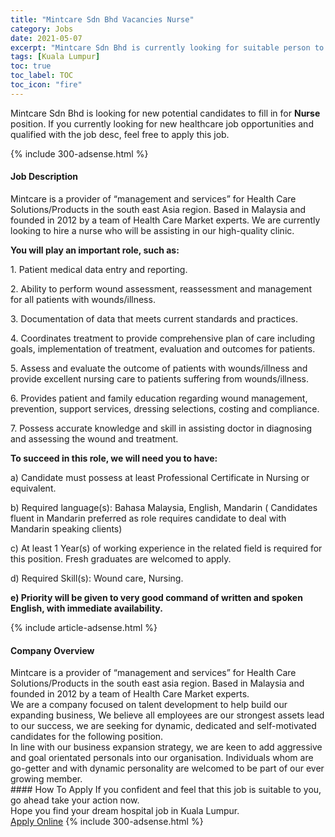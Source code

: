 ```yaml
---
title: "Mintcare Sdn Bhd Vacancies Nurse" 
category: Jobs 
date: 2021-05-07 
excerpt: "Mintcare Sdn Bhd is currently looking for suitable person to fill in the Nurse which positioned at Kuala Lumpur" 
tags: [Kuala Lumpur] 
toc: true 
toc_label: TOC 
toc_icon: "fire" 
--- 
```


<p>Mintcare Sdn Bhd is looking for new potential candidates to fill in for <b>Nurse</b> position. If you currently looking for new healthcare job opportunities and qualified with the job desc, feel free to apply this job.
</p>{% include 300-adsense.html %} 
<div><div><h4>Job Description</h4></div><div><div><span><div><p>Mintcare is a provider of &#8220;management and services&#8221; for Health Care Solutions/Products in the south east Asia region. Based in Malaysia and founded in 2012 by a team of Health Care Market experts. We are currently looking to hire a nurse&#160;who will be assisting in our high-quality clinic.</p><p><strong>You will play an important role, such as:</strong></p><p>1.&#160;Patient medical data entry and reporting.</p><p>2.&#160;Ability to perform wound assessment, reassessment and management for all patients with wounds/illness.</p><p>3.&#160;Documentation of data that meets current standards and practices.</p><p>4.&#160;Coordinates treatment to provide comprehensive plan of care including goals, implementation of treatment, evaluation and outcomes for patients.</p><p>5.&#160;Assess and evaluate the outcome of patients with wounds/illness and provide excellent nursing care to patients suffering from wounds/illness.</p><p>6.&#160;Provides patient and family education regarding wound management, prevention, support services, dressing selections, costing and compliance.</p><p>7.&#160;Possess accurate knowledge and skill in assisting doctor in diagnosing and assessing the wound and treatment.</p><p><strong>To succeed in this role, we will need you to have:</strong>&#160;</p><p>a)&#160;Candidate must possess at least Professional Certificate in Nursing or equivalent.</p><p>b)&#160;Required language(s): Bahasa Malaysia, English, Mandarin ( Candidates fluent in Mandarin preferred as role requires candidate to deal with Mandarin speaking clients)</p><p>c)&#160;At least 1&#160;Year(s) of working experience in the related field is required for this position. Fresh graduates are welcomed to apply.</p><p>d)&#160;Required Skill(s): Wound care, Nursing.</p><p><strong>e)&#160;Priority will be given to very good command of written and spoken English, with immediate availability.</strong></p></div></span></div></div></div> 
{% include article-adsense.html %} 
<div><div><h4>Company Overview</h4></div><div><div><span><div><div>
<div>Mintcare is a provider of &#8220;management and services&#8221; for Health Care Solutions/Products in the south east asia region. Based in Malaysia and founded in 2012 by a team of Health Care Market experts.</div>
<div>We are a company focused on talent development to help build our expanding business, We believe all employees are our strongest assets lead to our success, we are seeking for dynamic, dedicated and self-motivated candidates for the following position.</div>
<div>In line with our business expansion strategy, we are keen to add aggressive and goal orientated personals into our organisation. Individuals whom are go-getter and with dynamic personality are welcomed to be part of our ever growing member.</div>
</div></div></span></div></div></div> 
#### How To Apply 
If you confident and feel that this job is suitable to you, go ahead take your action now. <br/> 
Hope you find your dream hospital job in Kuala Lumpur. <br/> 
<a href="https://www.jobstreet.com.my/en/job/nurse-4559791?jobId=jobstreet-my-job-4559791" class="btn btn--warning" target="_blank" rel="nofollow noopenner">Apply Online</a> 
{% include 300-adsense.html %} 
